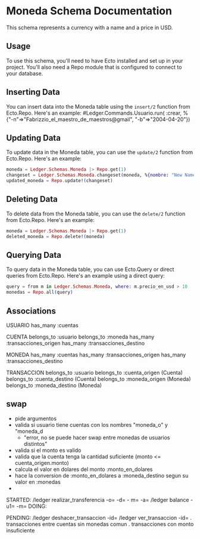 # Moneda Schema Documentation
This schema represents a currency with a name and a price in USD.
## Usage
To use this schema, you'll need to have Ecto installed and set up in your project. You'll also need a Repo module that is configured to connect to your database.
## Inserting Data
You can insert data into the Moneda table using the `insert/2` function from Ecto.Repo. Here's an example:
#Ledger.Commands.Usuario.run( :crear, %{"-n"=>"Fabrizzio_el_maestro_de_maestros@gmail", "-b"=>"2004-04-20"})

## Updating Data
To update data in the Moneda table, you can use the `update/2` function from Ecto.Repo. Here's an example:

```elixir
moneda = Ledger.Schemas.Moneda |> Repo.get(1)
changeset = Ledger.Schemas.Moneda.changeset(moneda, %{nombre: "New Name", precio_en_usd: 10.5})
updated_moneda = Repo.update!(changeset)
```

## Deleting Data
To delete data from the Moneda table, you can use the `delete/2` function from Ecto.Repo. Here's an example:

```elixir
moneda = Ledger.Schemas.Moneda |> Repo.get(1)
deleted_moneda = Repo.delete!(moneda)
```

## Querying Data
To query data in the Moneda table, you can use Ecto.Query or direct queries from Ecto.Repo. Here's an example using a direct query:

```elixir
query = from m in Ledger.Schemas.Moneda, where: m.precio_en_usd > 10
monedas = Repo.all(query)
```

## Associations

USUARIO
  has_many :cuentas

CUENTA
  belongs_to :usuario
  belongs_to :moneda
  has_many :transacciones_origen
  has_many :transacciones_destino

MONEDA
  has_many :cuentas
  has_many :transacciones_origen
  has_many :transacciones_destino

TRANSACCION
  belongs_to :usuario
  belongs_to :cuenta_origen (Cuenta)
  belongs_to :cuenta_destino (Cuenta)
  belongs_to :moneda_origen (Moneda)
  belongs_to :moneda_destino (Moneda)

## swap
- pide argumentos
- valida si usuario tiene cuentas con los nombres "moneda_o" y "moneda_d
    - "error, no se puede hacer swap entre monedas de usuarios distintos"
- valida si el monto es valido
- valida que la cuenta tenga la cantidad suficiente (monto <= cuenta_origen.monto)
- calcula el valor en dolares del monto :monto_en_dolares
- hace la conversion de :monto_en_dolares a :moneda_destino segun su valor en :monedas
- 
STARTED:
/ledger realizar_transferencia -o=<id-usuario-origen> -d=<id-usuario-destino> - m=<id-moneda> -a=<monto>
/ledger balance -u1=<id-usuario> -m=<id-moneda> 
DOING: 

PENDING:
/ledger deshacer_transaccion -id=<id-transaccion> 
/ledger ver_transaccion -id=<id-transaccion>
. transacciones entre cuentas sin monedas comun 
. transacciones con monto insuficiente